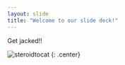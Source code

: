 ```yaml
---
layout: slide
title: "Welcome to our slide deck!"
---
```


Get jacked!! 

![steroidtocat](https://octodex.github.com/images/steroidtocat.png)
{: .center}
